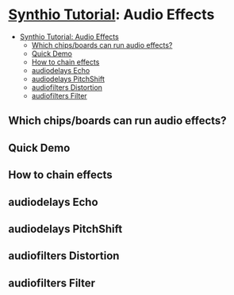 # [Synthio Tutorial](..): Audio Effects

<!--ts-->
* [Synthio Tutorial: Audio Effects](#synthio-tutorial-audio-effects)
   * [Which chips/boards can run audio effects?](#which-chipsboards-can-run-audio-effects)
   * [Quick Demo](#quick-demo)
   * [How to chain effects](#how-to-chain-effects)
   * [audiodelays Echo](#audiodelays-echo)
   * [audiodelays PitchShift](#audiodelays-pitchshift)
   * [audiofilters Distortion](#audiofilters-distortion)
   * [audiofilters Filter](#audiofilters-filter)

<!-- Created by https://github.com/ekalinin/github-markdown-toc -->
<!-- Added by: tod, at: Sun Mar 30 14:24:44 PDT 2025 -->

<!--te-->


## Which chips/boards can run audio effects?

## Quick Demo

## How to chain effects

## audiodelays Echo

## audiodelays PitchShift

## audiofilters Distortion

## audiofilters Filter
